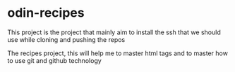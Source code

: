 # odin-recipes
This project is the project that mainly aim to install the ssh that we should use 
while cloning and pushing the repos

The recipes project, this will help me to master html tags and to master how to 
use git and github technology
